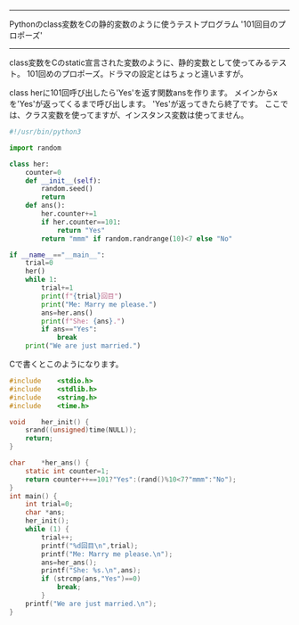 


**************************************************


Pythonのclass変数をCの静的変数のように使うテストプログラム '101回目のプロポーズ'


**************************************************



class変数をCのstatic宣言された変数のように、静的変数として使ってみるテスト。
101回めのプロポーズ。ドラマの設定とはちょっと違いますが。

class herに101回呼び出したら'Yes'を返す関数ansを作ります。
メインからxを'Yes'が返ってくるまで呼び出します。
'Yes'が返ってきたら終了です。
ここでは、クラス変数を使ってますが、インスタンス変数は使ってません。

```propose.py
#!/usr/bin/python3

import random

class her:
    counter=0
    def __init__(self):
        random.seed()
        return
    def ans():
        her.counter+=1
        if her.counter==101:
            return "Yes"
        return "mmm" if random.randrange(10)<7 else "No"

if __name__=="__main__":
    trial=0
    her()
    while 1:
        trial+=1
        print(f"{trial}回目")
        print("Me: Marry me please.")
        ans=her.ans()
        print(f"She: {ans}.")
        if ans=="Yes":
            break
    print("We are just married.")

```

Cで書くとこのようになります。

```propose.c
#include	<stdio.h>
#include	<stdlib.h>
#include	<string.h>
#include	<time.h>

void	her_init() {
	srand((unsigned)time(NULL));
	return;
}

char	*her_ans() {
	static int counter=1;
	return counter++==101?"Yes":(rand()%10<7?"mmm":"No");
}
int main() {
	int trial=0;
	char *ans;
	her_init();
	while (1) {
		trial++;
		printf("%d回目\n",trial);
		printf("Me: Marry me please.\n");
		ans=her_ans();
		printf("She: %s.\n",ans);
		if (strcmp(ans,"Yes")==0)
			break;
		}
	printf("We are just married.\n");
}

````
